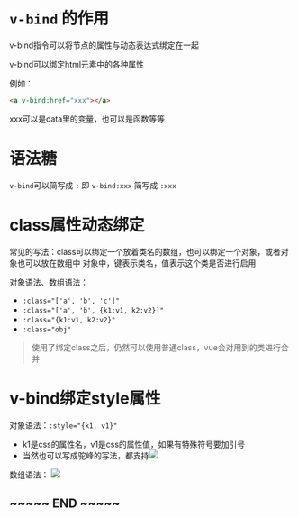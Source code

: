 # `v-bind` 的作用

v-bind指令可以将节点的属性与动态表达式绑定在一起

v-bind可以绑定html元素中的各种属性

例如：
```html
<a v-bind:href="xxx"></a>
```
xxx可以是data里的变量，也可以是函数等等

# 语法糖

`v-bind`可以简写成 `:`
即 `v-bind:xxx`  简写成  `:xxx`

# class属性动态绑定

常见的写法：class可以绑定一个放着类名的数组，也可以绑定一个对象，或者对象也可以放在数组中
对象中，键表示类名，值表示这个类是否进行启用

对象语法、数组语法：
* `:class="['a', 'b', 'c']"`
* `:class="['a', 'b', {k1:v1, k2:v2}]"`
* `:class="{k1:v1, k2:v2}"`
* `:class="obj"`


> 使用了绑定class之后，仍然可以使用普通class，vue会对用到的类进行合并

# v-bind绑定style属性

对象语法：`:style="{k1, v1}"`
* k1是css的属性名，v1是css的属性值，如果有特殊符号要加引号
* 当然也可以写成驼峰的写法，都支持![](https://img2018.cnblogs.com/blog/1446249/201912/1446249-20191201003635595-1631496545.png)

数组语法：
![](https://img2018.cnblogs.com/blog/1446249/201912/1446249-20191201003636072-1334868801.png)


## ~~~~~ END ~~~~~
